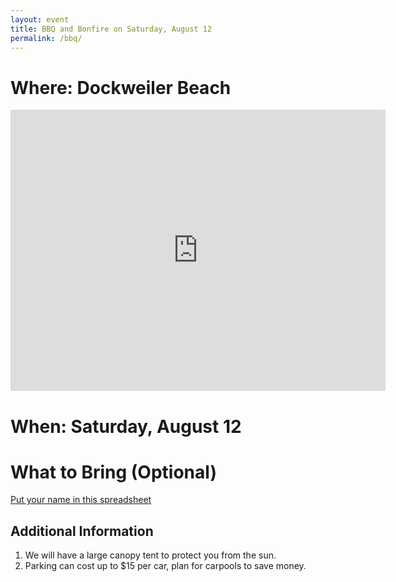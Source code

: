 ```yaml
---
layout: event
title: BBQ and Bonfire on Saturday, August 12
permalink: /bbq/
---
```


# Where: Dockweiler Beach
<iframe src="https://www.google.com/maps/embed?pb=!1m18!1m12!1m3!1d3310.4119867984855!2d-118.43823812392078!3d33.930530373203034!2m3!1f0!2f0!3f0!3m2!1i1024!2i768!4f13.1!3m3!1m2!1s0x80c2b054460babd5%3A0xf74cb0aee0c7bc71!2sDockweiler%20Beach!5e0!3m2!1sen!2sus!4v1691013229528!5m2!1sen!2sus" width="600" height="450" style="border:0;" allowfullscreen="" loading="lazy" referrerpolicy="no-referrer-when-downgrade"></iframe>


# When: Saturday, August 12

# What to Bring (Optional)
[Put your name in this spreadsheet](https://docs.google.com/spreadsheets/d/1-9sLWokZnzwNW0jIekweMotaGgqTMYMnZgL9DR3Tv08/edit#gid=0)

## Additional Information
1. We will have a large canopy tent to protect you from the sun.
2. Parking can cost up to $15 per car, plan for carpools to save money.
